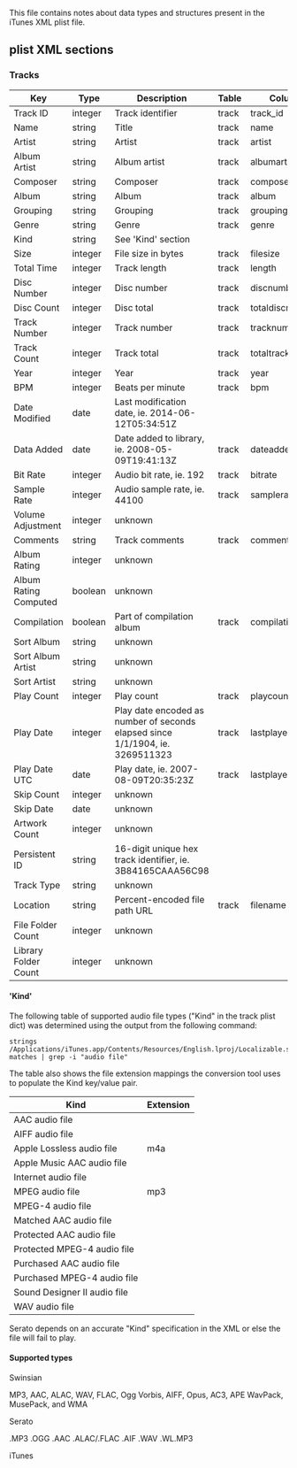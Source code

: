 This file contains notes about data types and structures present in the iTunes XML plist file.

## plist XML sections

### Tracks

|Key|Type|Description|Table|Column|y/n|
|---|----|-----------|-----|------|-----------|
|Track ID|integer|Track identifier|track|track_id|yes|
|Name|string|Title|track|name|yes|
|Artist|string|Artist|track|artist|yes|
|Album Artist|string|Album artist|track|albumartist|yes|
|Composer|string|Composer|track|composer|no|
|Album|string|Album|track|album|yes|
|Grouping|string|Grouping|track|grouping|yes|
|Genre|string|Genre|track|genre|yes|
|Kind|string|See 'Kind' section|||no|
|Size|integer|File size in bytes|track|filesize|yes|
|Total Time|integer|Track length|track|length|yes|
|Disc Number|integer|Disc number|track|discnumber|no|
|Disc Count|integer|Disc total|track|totaldiscnumber|no|
|Track Number|integer|Track number|track|tracknumber|yes|
|Track Count|integer|Track total|track|totaltracknumber|no|
|Year|integer|Year|track|year|yes|
|BPM|integer|Beats per minute|track|bpm|yes|
|Date Modified|date|Last modification date, ie. 2014-06-12T05:34:51Z|||no|
|Data Added|date|Date added to library, ie. 2008-05-09T19:41:13Z|track|dateadded|yes|
|Bit Rate|integer|Audio bit rate, ie. 192|track|bitrate|yes|
|Sample Rate|integer|Audio sample rate, ie. 44100|track|samplerate|yes|
|Volume Adjustment|integer|unknown|||no|
|Comments|string|Track comments|track|comments|yes|
|Album Rating|integer|unknown|||no|
|Album Rating Computed|boolean|unknown|||no|
|Compilation|boolean|Part of compilation album|track|compilation|yes|
|Sort Album|string|unknown|||no|
|Sort Album Artist|string|unknown|||no|
|Sort Artist|string|unknown|||no|
|Play Count|integer|Play count|track|playcount|yes|
|Play Date|integer|Play date encoded as number of seconds elapsed since 1/1/1904, ie. 3269511323|track|lastplayed|yes|
|Play Date UTC|date|Play date, ie. 2007-08-09T20:35:23Z|track|lastplayed|yes|
|Skip Count|integer|unknown|||no|
|Skip Date|date|unknown|||no|
|Artwork Count|integer|unknown|||no|
|Persistent ID|string|16-digit unique hex track identifier, ie. 3B84165CAAA56C98|||yes|
|Track Type|string|unknown||||no|
|Location|string|Percent-encoded file path URL|track|filename|yes|
|File Folder Count|integer|unknown|||no|
|Library Folder Count|integer|unknown|||no|

#### 'Kind'

The following table of supported audio file types ("Kind" in the track plist dict) was determined using the output from the following command:

```
strings /Applications/iTunes.app/Contents/Resources/English.lproj/Localizable.strings matches | grep -i "audio file"
```

The table also shows the file extension mappings the conversion tool uses to populate the Kind key/value pair.

|Kind|Extension|
|---------|----|
|AAC audio file|
|AIFF audio file|
|Apple Lossless audio file|m4a|
|Apple Music AAC audio file|
|Internet audio file|
|MPEG audio file|mp3|
|MPEG-4 audio file|
|Matched AAC audio file|
|Protected AAC audio file|
|Protected MPEG-4 audio file|
|Purchased AAC audio file|
|Purchased MPEG-4 audio file|
|Sound Designer II audio file|
|WAV audio file|

Serato depends on an accurate "Kind" specification in the XML or else the file will fail to play.

#### Supported types

Swinsian

MP3, AAC, ALAC, WAV, FLAC, Ogg Vorbis, AIFF, Opus, AC3, APE WavPack, MusePack, and WMA

Serato

.MP3
.OGG
.AAC
.ALAC/.FLAC
.AIF
.WAV
.WL.MP3

iTunes

